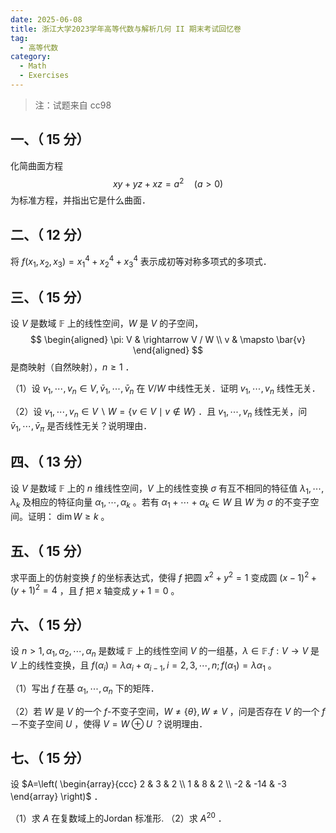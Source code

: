 ```yaml
---
date: 2025-06-08
title: 浙江大学2023学年高等代数与解析几何 II 期末考试回忆卷
tag:
  - 高等代数
category:
  - Math
  - Exercises
---
```


> 注：试题来自 cc98

<!--more-->

## 一、（ 15 分）

化简曲面方程
$$
x y+y z+x z=a^{2}\quad(a>0)
$$
为标准方程，并指出它是什么曲面．

## 二、（ 12 分）

将 $f\left(x_{1}, x_{2}, x_{3}\right)=x_{1}^{4}+x_{2}^{4}+x_{3}^{4}$ 表示成初等对称多项式的多项式．

## 三、（ 15 分）

设 $V$ 是数域 $\mathbb{F}$ 上的线性空间，$W$ 是 $V$ 的子空间，
$$
\begin{aligned}
\pi: V & \rightarrow V / W \\
v & \mapsto \bar{v}
\end{aligned}
$$
是商映射（自然映射），$n \geq 1$ ．

（1）设 $v_{1}, \cdots, v_{n} \in V, \bar{v}_{1}, \cdots, \bar{v}_{n}$ 在 $V / W$ 中线性无关．证明 $v_{1}, \cdots, v_{n}$ 线性无关．

（2）设 $v_{1}, \cdots, v_{n} \in V \backslash W=\{v \in V \mid v \notin W\}$ ．且 $v_{1}, \cdots, v_{n}$ 线性无关，问 $\bar{v}_{1}, \cdots, \bar{v}_{\pi}$ 是否线性无关？说明理由．

## 四、（ 13 分）

设 $V$ 是数域 $\mathbb{F}$ 上的 $n$ 维线性空间，$V$ 上的线性变换 $\sigma$ 有互不相同的特征值 $\lambda_{1}, \cdots, \lambda_{k}$ 及相应的特征向量 $\alpha_{1}, \cdots, \alpha_{k}$ 。若有 $\alpha_{1}+\cdots+\alpha_{k} \in W$ 且 $W$ 为 $\sigma$ 的不变子空间。证明： $\operatorname{dim} W \geq k$ 。

## 五、（ 15 分）

求平面上的仿射变换 $f$ 的坐标表达式，使得 $f$ 把圆 $x^{2}+y^{2}=1$ 变成圆 $(x-1)^{2}+(y+1)^{2}=4$ ，且 $f$ 把 $x$ 轴变成 $y+1=0$ 。

## 六、（ 15 分）

设 $n>1, \alpha_{1}, \alpha_{2}, \cdots, \alpha_{n}$ 是数域 $\mathbb{F}$ 上的线性空间 $V$ 的一组基，$\lambda \in \mathbb{F} . f: V \rightarrow V$ 是 $V$ 上的线性变换，且 $f\left(\alpha_{i}\right)=\lambda \alpha_{i}+\alpha_{i-1}, i=2,3, \cdots, n ; f\left(\alpha_{1}\right)=\lambda \alpha_{1}$ 。

（1）写出 $f$ 在基 $\alpha_{1}, \cdots, \alpha_{n}$ 下的矩阵．

（2）若 $W$ 是 $V$ 的一个 $f$-不变子空间，$W \neq\{\theta\}, W \neq V$ ，问是否存在 $V$ 的一个 $f$－不变子空间 $U$ ，使得 $V=W \oplus U$ ？说明理由．

## 七、（ 15 分）

设
$A=\left(
    \begin{array}{ccc}
    2 & 3 & 2 \\
    1 & 8 & 2 \\
    -2 & -14 & -3
    \end{array}
\right)$
．

（1）求 $A$ 在复数域上的Jordan 标准形.
（2）求 $A^{20}$ ．

